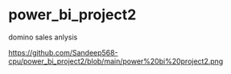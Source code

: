 # power_bi_project2
domino sales anlysis

https://github.com/Sandeep568-cpu/power_bi_project2/blob/main/power%20bi%20project2.png
